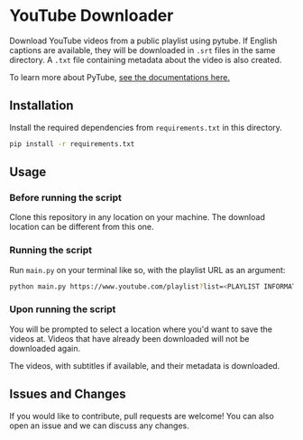 # YouTube Downloader
Download YouTube videos from a public playlist using pytube. If English captions are available, they will be downloaded in `.srt` files in the same directory. A `.txt` file containing metadata about the video is also created.
 
To learn more about PyTube, [see the documentations here.](https://pytube.io/en/latest/index.html)

## Installation
Install the required dependencies from `requirements.txt` in this directory.

```bash
pip install -r requirements.txt
```

## Usage
### Before running the script
Clone this repository in any location on your machine. The download location can be different from this one.

### Running the script
Run `main.py` on your terminal like so, with the playlist URL as an argument:
```bash
python main.py https://www.youtube.com/playlist?list=<PLAYLIST INFORMATION HERE>
```

### Upon running the script
You will be prompted to select a location where you'd want to save the videos at. Videos that have already been downloaded will not be downloaded again.

The videos, with subtitles if available, and their metadata is downloaded.

## Issues and Changes
If you would like to contribute, pull requests are welcome! You can also open an issue and we can discuss any changes.
